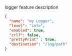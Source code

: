 logger feature description

```json
{
  "name": "my Logger",
  "level": "info",
  "enabled": true,
  "crlf": false,
  "prettyPrint" : true,
  "destination": "/log/path"
}
```